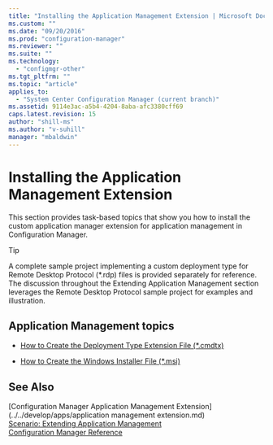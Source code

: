 ```yaml
---
title: "Installing the Application Management Extension | Microsoft Docs"
ms.custom: ""
ms.date: "09/20/2016"
ms.prod: "configuration-manager"
ms.reviewer: ""
ms.suite: ""
ms.technology:
  - "configmgr-other"
ms.tgt_pltfrm: ""
ms.topic: "article"
applies_to:
  - "System Center Configuration Manager (current branch)"
ms.assetid: 9114e3ac-a5b4-4204-8aba-afc3380cff69
caps.latest.revision: 15
author: "shill-ms"
ms.author: "v-suhill"
manager: "mbaldwin"
---
```

# Installing the Application Management Extension
This section provides task-based topics that show you how to install the custom application manager extension for application management in Configuration Manager.  

> [!TIP]
>  A complete sample project implementing a custom deployment type for Remote Desktop Protocol (\*.rdp) files is provided separately for reference. The discussion throughout the Extending Application Management section leverages the Remote Desktop Protocol sample project for examples and illustration.  

## Application Management topics  

-   [How to Create the Deployment Type Extension File (*.cmdtx)](../../develop/apps/how-to-create-the-deployment-type-extension-file-cmdtx.md)  

-   [How to Create the Windows Installer File (*.msi)](../../develop/apps/how-to-create-the-windows-installer-file-msi.md)  

## See Also  
 [Configuration Manager Application Management Extension](../../develop/apps/application management extension.md)   
 [Scenario: Extending Application Management](../../develop/apps/scenario--extending-application-management.md)   
 [Configuration Manager Reference](../../develop/reference/configuration-manager-reference.md)

